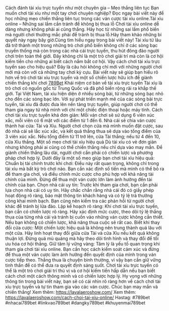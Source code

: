 Cách đánh tài xỉu trực tuyến như một chuyên gia – Mẹo thắng liên tục Bạn muốn chơi tài xỉu như một tay chơi chuyên nghiệp? Đọc ngay bài viết này để học những mẹo chiến thắng liên tục trong các ván cược tài xỉu online.Tài xỉu online – Những sai lầm cần tránh để không bị thua lỗ Chơi tài xỉu online dễ dàng nhưng không phải ai cũng thắng. Hãy học từ những sai lầm phổ biến mà người chơi thường mắc phải để tránh bị thua lỗ.Hãy tham khảo những bí quyết này ngay bây giờ.Cùng tìm hiểu ngay trong bài viết này! Tài xỉu từ lâu đã trở thành một trong những trò chơi phổ biến không chỉ ở các sòng bạc truyền thống mà còn trong các nhà cái trực tuyến, thu hút đông đảo người chơi trên toàn thế giới. Đây không chỉ là một trò chơi giải trí mà còn là cơ hội kiếm tiền cho những ai biết cách nắm bắt cơ hội. Vậy cách chơi tài xỉu trực tuyến sao cho hiệu quả? Đây là câu hỏi không chỉ mới với những người chơi mới mà còn với cả những tay chơi kỳ cựu. Bài viết này sẽ giúp bạn hiểu rõ hơn về trò chơi tài xỉu trực tuyến và một số chiến lược hữu ích để giành chiến thắng khi chơi [789Bet](https://lavalaeroshow.com/)
Khái niệm cơ bản về tài xỉu trực tuyến 
Tài xỉu là trò chơi có nguồn gốc từ Trung Quốc và đã phổ biến rộng rãi ra khắp thế giới. Tại Việt Nam, tài xỉu hiện diện ở nhiều sòng bài, từ những sòng bạc nhỏ cho đến các sòng bạc lớn. Với sự phát triển mạnh mẽ của các sòng bài trực tuyến, tài xỉu đã được đưa lên nền tảng trực tuyến, giúp người chơi có thể tham gia ngay từ nhà mình với chỉ một chiếc điện thoại hoặc máy tính.
Cách chơi tài xỉu trực tuyến khá đơn giản: Mỗi ván chơi sẽ sử dụng 6 viên xúc xắc, mỗi viên có 6 mặt với các điểm từ 1 đến 6. Nhà cái sẽ chia ván cược thành hai cửa: Tài và Xỉu. Người chơi chọn cửa mà mình muốn đặt cược, sau đó nhà cái sẽ lắc xúc xắc, và kết quả thắng thua sẽ dựa vào tổng điểm của 3 viên xúc xắc. Nếu tổng điểm từ 11 trở lên, cửa Tài thắng; nếu từ 4 đến 10, cửa Xỉu thắng.
Một số mẹo chơi tài xỉu hiệu quả
Dù tài xỉu có vẻ đơn giản nhưng không phải ai cũng có thể chiến thắng nếu chỉ dựa vào may mắn. Để giành chiến thắng lâu dài, người chơi cần phải có chiến lược và phương pháp chơi hợp lý. Dưới đây là một số mẹo giúp bạn chơi tài xỉu hiệu quả:
Chuẩn bị tài chính trước khi chơi: Điều này rất quan trọng, không chỉ trong tài xỉu mà bất kỳ trò chơi nào. Bạn cần xác định số tiền mà mình có thể bỏ ra để tham gia chơi, và điều chỉnh mức cược cho phù hợp với khả năng tài chính của mình. Đừng để thua một ván cược lớn làm ảnh hưởng đến tài chính của bạn.
Chọn nhà cái uy tín: Trước khi tham gia chơi, bạn cần phải lựa chọn nhà cái có uy tín. Hãy chắc chắn rằng nhà cái đó có giấy phép hoạt động rõ ràng, bảo mật thông tin khách hàng và có tỷ lệ trả thưởng công khai minh bạch. Bạn cũng nên kiểm tra các phản hồi từ người chơi khác để tránh bị lừa đảo.
Lập kế hoạch rõ ràng: Khi chơi tài xỉu trực tuyến, bạn cần có chiến lược rõ ràng. Hãy xác định mức cược, theo dõi tỷ lệ thắng thua của từng nhà cái và tránh bị cuốn vào những ván cược không cần thiết. Nếu bạn không có chiến lược, khả năng thua cuộc sẽ rất cao.
Biết khi thay đổi cửa cược: Một chiến lược hiệu quả là không nên trung thành quá lâu với một cửa. Hãy linh hoạt thay đổi giữa cửa Tài và cửa Xỉu nếu kết quả không thuận lợi. Đừng quá mù quáng mà hãy theo dõi tình hình và thay đổi để tối ưu hóa cơ hội thắng.
Giữ tâm lý vững vàng: Tâm lý là yếu tố quan trọng khi tham gia chơi tài xỉu online. Bạn cần học cách kiểm soát cảm xúc và đừng để thua một ván cược làm ảnh hưởng đến quyết định của mình trong ván cược tiếp theo. Thắng thua là chuyện bình thường, vì vậy bạn cần giữ vững tinh thần để có thể đưa ra quyết định sáng suốt.
Chơi tài xỉu trực tuyến có thể là một trò chơi giải trí thú vị và cơ hội kiếm tiền hấp dẫn nếu bạn biết cách chơi một cách thông minh và có chiến lược hợp lý. Hy vọng với những thông tin trong bài viết này, bạn sẽ có cái nhìn rõ ràng hơn về cách chơi tài xỉu trực tuyến và tự tin tham gia vào các ván cược. Chúc bạn may mắn và chiến thắng!
Xem thêm: https://lavalaeroshow.com/
Xem thêm: https://lavalaeroshow.com/cach-choi-tai-xiu-online/
Hastag: #789bet #nhacai789bet #linkvao789bet #dangky789bet #khuyenmai789bet
